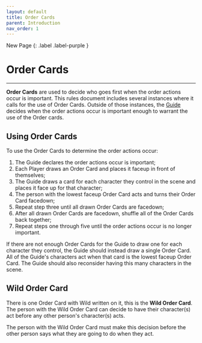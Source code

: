 ```yaml
---
layout: default
title: Order Cards
parent: Introduction
nav_order: 1
---
```


<div markdown="1">
New Page
{: .label .label-purple }
</div>

# Order Cards

---

**Order Cards** are used to decide who goes first when the order actions occur is important. This rules document includes several instances where it calls for the use of Order Cards. Outside of those instances, the [Guide](Basics#Guide) decides when the order actions occur is important enough to warrant the use of the Order cards. 

## Using Order Cards

To use the Order Cards to determine the order actions occur: 
1. The Guide declares the order actions occur is important; 
2. Each Player draws an Order Card and places it faceup in front of themselves; 
3. The Guide draws a card for each character they control in the scene and places it face up for that character;
4. The person with the lowest faceup Order Card acts and turns their Order Card facedown; 
5. Repeat step three until all drawn Order Cards are facedown;
6. After all drawn Order Cards are facedown, shuffle all of the Order Cards back together; 
7. Repeat steps one through five until the order actions occur is no longer important.

If there are not enough Order Cards for the Guide to draw one for each character they control, the Guide should instead draw a single Order Card. All of the Guide's characters act when that card is the lowest faceup Order Card. The Guide should also reconsider having this many characters in the scene.

## Wild Order Card

<!-- 

<img align="right" src="https://plerpsandplerps.github.io/Sprouting-Tales/artwork/OrderWild.png" alt="Wild Order Card">

-->

There is one Order Card with Wild written on it, this is the **Wild Order Card**. The person with the Wild Order Card can decide to have their character(s) act before any other person's character(s) acts. 

The person with the Wild Order Card must make this decision before the other person says what they are going to do when they act.

<!--

### Order Cards Gallery

<img src="https://plerpsandplerps.github.io/Sprouting-Tales/artwork/Order1.png" alt="First Order Card">

<img src="https://plerpsandplerps.github.io/Sprouting-Tales/artwork/Order2.png" alt="Second Order Card">

<img src="https://plerpsandplerps.github.io/Sprouting-Tales/artwork/Order3.png" alt="Third Order Card">

<img src="https://plerpsandplerps.github.io/Sprouting-Tales/artwork/Order4.png" alt="Fourth Order Card">

<img src="https://plerpsandplerps.github.io/Sprouting-Tales/artwork/Order5.png" alt="Fifth Order Card">

<img src="https://plerpsandplerps.github.io/Sprouting-Tales/artwork/Order6.png" alt="Sixth Order Card">

<img src="https://plerpsandplerps.github.io/Sprouting-Tales/artwork/Order7.png" alt="Seventh Order Card">

<img src="https://plerpsandplerps.github.io/Sprouting-Tales/artwork/Order8.png" alt="Eighth Order Card">

<img src="https://plerpsandplerps.github.io/Sprouting-Tales/artwork/Order9.png" alt="Ninth Order Card">

-->
